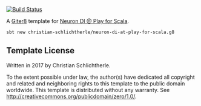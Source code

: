[![Build Status](https://api.travis-ci.org/christian-schlichtherle/neuron-di-at-play-for-scala.g8.svg)](https://travis-ci.org/christian-schlichtherle/neuron-di-at-play-for-scala.g8)

A [Giter8][g8] template for [Neuron DI @ Play for Scala](https://github.com/christian-schlichtherle/neuron-di/wiki/NeuronDIAtPlayForScalaTutorial).

    sbt new christian-schlichtherle/neuron-di-at-play-for-scala.g8

## Template License

Written in 2017 by Christian Schlichtherle.

To the extent possible under law, the author(s) have dedicated all copyright and related
and neighboring rights to this template to the public domain worldwide.
This template is distributed without any warranty. See <http://creativecommons.org/publicdomain/zero/1.0/>.

[g8]: http://www.foundweekends.org/giter8/
